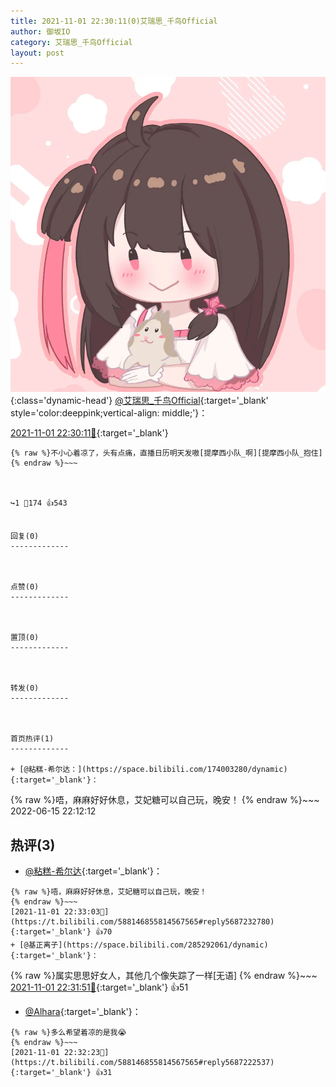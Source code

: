 ```yaml
---
title: 2021-11-01 22:30:11(0)艾瑞思_千鸟Official
author: 御坂IO
category: 艾瑞思_千鸟Official
layout: post
---
```


![img](/images/7e08840c56f251de28bdf766b647bd5fe9a5d50a.jpg){:class='dynamic-head'}
[@艾瑞思_千鸟Official](https://space.bilibili.com/1090010845/dynamic){:target='_blank' style='color:deeppink;vertical-align: middle;'}：

[2021-11-01 22:30:11🔗](https://t.bilibili.com/588146855814567565){:target='_blank'}

~~~
{% raw %}不小心着凉了，头有点痛，直播日历明天发嗷[提摩西小队_啊][提摩西小队_抱住]
{% endraw %}~~~



↪️1 💬174 👍543


回复(0)
-------------



点赞(0)
-------------



置顶(0)
-------------



转发(0)
-------------



首页热评(1)
-------------

+ [@粘糕-希尔达：](https://space.bilibili.com/174003280/dynamic){:target='_blank'}：
~~~
{% raw %}唔，麻麻好好休息，艾妃糖可以自己玩，晚安！
{% endraw %}~~~
2022-06-15 22:12:12


热评(3)
-------------

+ [@粘糕-希尔达](https://space.bilibili.com/174003280/dynamic){:target='_blank'}：
~~~
{% raw %}唔，麻麻好好休息，艾妃糖可以自己玩，晚安！
{% endraw %}~~~
[2021-11-01 22:33:03🔗](https://t.bilibili.com/588146855814567565#reply5687232780){:target='_blank'} 👍70
+ [@基正离子](https://space.bilibili.com/285292061/dynamic){:target='_blank'}：
~~~
{% raw %}属实思思好女人，其他几个像失踪了一样[无语]
{% endraw %}~~~
[2021-11-01 22:31:51🔗](https://t.bilibili.com/588146855814567565#reply5687225942){:target='_blank'} 👍51
+ [@Alhara](https://space.bilibili.com/401733836/dynamic){:target='_blank'}：
~~~
{% raw %}多么希望着凉的是我😭
{% endraw %}~~~
[2021-11-01 22:32:23🔗](https://t.bilibili.com/588146855814567565#reply5687222537){:target='_blank'} 👍31


